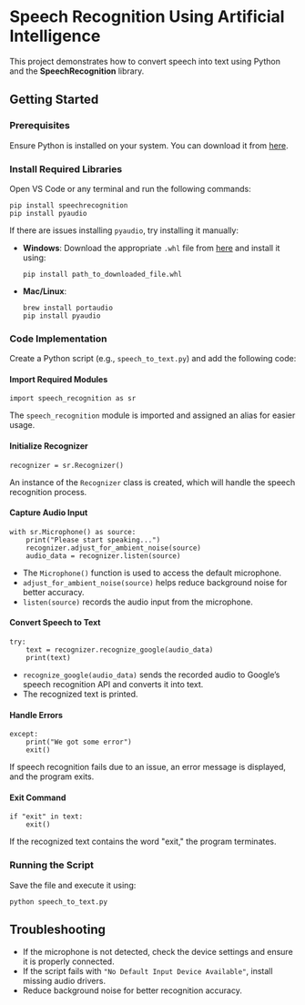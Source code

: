 # Speech Recognition Using Artificial Intelligence  

This project demonstrates how to convert speech into text using Python and the **SpeechRecognition** library.  

## Getting Started  

### Prerequisites  
Ensure Python is installed on your system. You can download it from [here](https://www.python.org/downloads/).  

### Install Required Libraries  
Open VS Code or any terminal and run the following commands:  

```
pip install speechrecognition
pip install pyaudio
```

If there are issues installing `pyaudio`, try installing it manually:  

- **Windows**: Download the appropriate `.whl` file from [here](https://www.lfd.uci.edu/~gohlke/pythonlibs/#pyaudio) and install it using:  
  ```
  pip install path_to_downloaded_file.whl
  ```
- **Mac/Linux**:  
  ```
  brew install portaudio
  pip install pyaudio
  ```

### Code Implementation  
Create a Python script (e.g., `speech_to_text.py`) and add the following code:  

#### Import Required Modules  

```
import speech_recognition as sr
```

The `speech_recognition` module is imported and assigned an alias for easier usage.

#### Initialize Recognizer  

```
recognizer = sr.Recognizer()
```

An instance of the `Recognizer` class is created, which will handle the speech recognition process.

#### Capture Audio Input  

```
with sr.Microphone() as source:
    print("Please start speaking...")
    recognizer.adjust_for_ambient_noise(source)
    audio_data = recognizer.listen(source)
```

- The `Microphone()` function is used to access the default microphone.
- `adjust_for_ambient_noise(source)` helps reduce background noise for better accuracy.
- `listen(source)` records the audio input from the microphone.

#### Convert Speech to Text  

```
try:
    text = recognizer.recognize_google(audio_data)
    print(text)
```

- `recognize_google(audio_data)` sends the recorded audio to Google’s speech recognition API and converts it into text.
- The recognized text is printed.

#### Handle Errors  

```
except:
    print("We got some error")
    exit()
```

If speech recognition fails due to an issue, an error message is displayed, and the program exits.

#### Exit Command  

```
if "exit" in text:
    exit()
```

If the recognized text contains the word "exit," the program terminates.

### Running the Script  
Save the file and execute it using:  

```
python speech_to_text.py
```

## Troubleshooting  
- If the microphone is not detected, check the device settings and ensure it is properly connected.  
- If the script fails with `"No Default Input Device Available"`, install missing audio drivers.  
- Reduce background noise for better recognition accuracy.  
